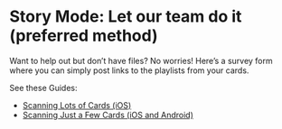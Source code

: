 # Story Mode: Let our team do it (preferred method)

Want to help out but don’t have files? No worries! Here’s a survey form where you can simply post links to the playlists from your cards.

See these Guides:
- [Scanning Lots of Cards (iOS)](/guides/archive/scanning_lots_of_cards_ios.md)
- [Scanning Just a Few Cards (iOS and Android)](/guides/archive/scanning_just_a_few_cards_ios_and_android.md)
